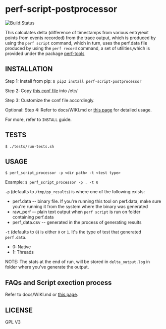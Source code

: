 # perf-script-postprocessor

[![Build Status](https://travis-ci.org/arcolife/perf-script-postprocessor.svg?branch=master)](https://travis-ci.org/arcolife/perf-script-postprocessor)

This calculates delta (difference of timestamps from various
entry/exit points from events recorded) from the trace output,
which is produced by using the `perf script` command, which in turn,
uses the perf.data file produced by using the `perf record` command,
a set of utilities,which is provided under the package [perf-tools](https://github.com/brendangregg/perf-tools)

## INSTALLATION

Step 1: Install from pip: `$ pip2 install perf-script-postprocessor`

Step 2: Copy [this conf file](https://raw.githubusercontent.com/arcolife/perf-script-postprocessor/master/delta_processor.conf)
     	into /etc/

Step 3: Customize the conf file accordingly.

Optional: 
Step 4: Refer to docs/WIKI.md or [this page](https://github.com/arcolife/perf-script-postprocessor/wiki) for detailed usage.

For more, refer to `INSTALL` guide. 

## TESTS

`$ ./tests/run-tests.sh`

## USAGE

```$ perf_script_processor -p <dir path> -t <test type>```

Example: ```$ perf_script_processor -p . -t 0```

`-p` (defaults to `/tmp/pp_results`) is where one of the following exists:

- perf.data -- binary file. If you're running this tool on perf.data, make sure
		you're running it from the system where the binary was generated
- raw_perf -- plain text output when `perf script` is run on folder containing perf.data
- perf_data.csv -- generated in the process of generating results

`-t` (defaults to `0`) is either `0` or `1`. It's the type of test that generated `perf.data`.

- 0: Native
- 1: Threads

NOTE: The stats at the end of run, will be stored in `delta_output.log` in folder where you've generate the output.

## FAQs and Script exection process

Refer to docs/WIKI.md or [this page](https://github.com/arcolife/perf-script-postprocessor/wiki).

## LICENSE

GPL V3
